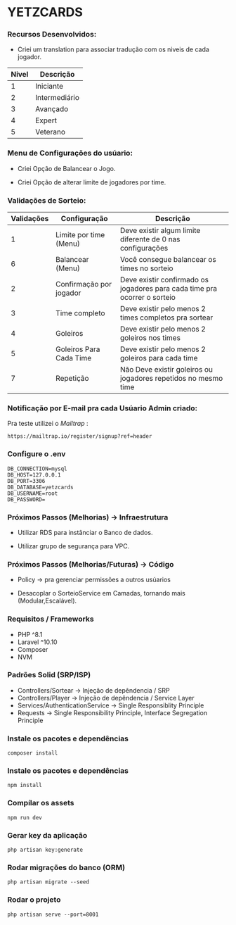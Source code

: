 # YETZCARDS

### Recursos Desenvolvidos:

* Criei um translation para associar tradução com os niveis de cada jogador. 

| Nivel  | Descrição        |
| -------| -----------------|
| 1      | Iniciante        |
| 2      | Intermediário    |
| 3      | Avançado         |
| 4      | Expert           |
| 5      | Veterano         | 

### Menu de Configurações do usúario:

* Criei Opção de Balancear o Jogo.

* Criei Opção de alterar limite de jogadores por time.

### Validações de Sorteio:

| Validações  | Configuração              | Descrição
| ------------| --------------------------|--------------
| 1           | Limite por time (Menu)    | Deve existir algum limite diferente de 0 nas configurações
| 6           | Balancear (Menu)          | Você consegue balancear os times no sorteio
| 2           | Confirmação por jogador   | Deve existir confirmado os jogadores para cada time pra ocorrer o sorteio 
| 3           | Time completo             | Deve existir pelo menos 2 times completos pra sortear
| 4           | Goleiros                  | Deve existir pelo menos 2 goleiros nos times
| 5           | Goleiros Para Cada Time   | Deve existir pelo menos 2 goleiros para cada time
| 7           | Repetição                 | Não Deve existir goleiros ou jogadores repetidos no mesmo time

### Notificação por E-mail pra cada Usúario Admin criado:

Pra teste utilizei o *Mailtrap* :

```dosini
https://mailtrap.io/register/signup?ref=header
```

### Configure o .env

```dosini
DB_CONNECTION=mysql
DB_HOST=127.0.0.1
DB_PORT=3306
DB_DATABASE=yetzcards
DB_USERNAME=root
DB_PASSWORD=
```

### Próximos Passos (Melhorias) -> Infraestrutura

- Utilizar RDS para instânciar o Banco de dados.

- Utilizar grupo de segurança para VPC.

### Próximos Passos (Melhorias/Futuras) -> Código

- Policy -> pra gerenciar permissões a outros usúarios

- Desacoplar o SorteioService em Camadas, tornando mais (Modular,Escalável).

###  Requisitos / Frameworks

- PHP ^8.1
- Laravel ^10.10
- Composer
- NVM

### Padrões Solid (SRP/ISP)

- Controllers/Sortear -> Injeção de depêndencia / SRP
- Controllers/Player -> Injeção de depêndencia / Service Layer
- Services/AuthenticationService -> Single Responsiblity Principle
- Requests -> Single Responsibility Principle, Interface Segregation Principle

### Instale os pacotes e dependências

`composer install`

### Instale os pacotes e dependências

`npm install`

### Compílar os assets

`npm run dev`

### Gerar key da aplicação

`php artisan key:generate`

### Rodar migrações do banco (ORM)

`php artisan migrate --seed`

### Rodar o projeto

`php artisan serve --port=8001`
